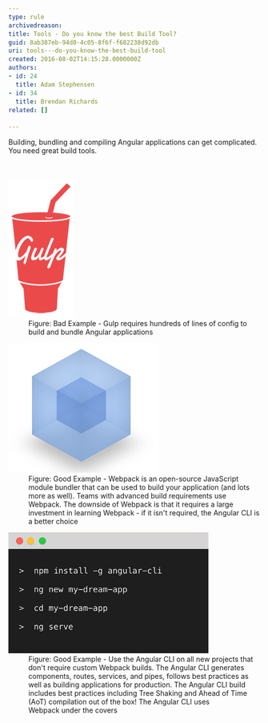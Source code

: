 ```yaml
---
type: rule
archivedreason: 
title: Tools - Do you know the best Build Tool?
guid: 8ab387eb-94d0-4c05-8f6f-f682238d92db
uri: tools---do-you-know-the-best-build-tool
created: 2016-08-02T14:15:28.0000000Z
authors:
- id: 24
  title: Adam Stephensen
- id: 34
  title: Brendan Richards
related: []

---
```



​Building, bundling and compiling Angular applications can get complicated. You need great build tools.<br>
<br><excerpt class='endintro'></excerpt><br>
<dl class="badImage"><dt> <img alt="gulp.png" src="gulp.png" /> </dt><dd>Figure: Bad Example - Gulp requires hundreds of lines of config to build and bundle Angular applications<br></dd></dl><dl class="goodImage"><dt> <img alt="webpack.png" src="webpack.png" /> <br>
   </dt><dd>Figure: Good Example - Webpack is an open-source JavaScript module bundler that can be used to build your application (and lots more as well). Teams with advanced build requirements use Webpack. The downside of Webpack is that it requires a large investment in learning Webpack - if it isn't required, the Angular CLI is a better choice</dd></dl><dl class="goodImage"><dt> <img alt="cli.png" src="cli.png" style="width:400px;" /> </dt><dd>Figure: Good Example - Use the Angular CLI on all new projects that don't require custom Webpack builds. The Angular CLI generates components, routes, services, and pipes, follows best practices as well as building applications for production. The Angular CLI build includes best practices including Tree Shaking and Ahead of Time (AoT) compilation out of the box! The Angular CLI uses Webpack under the covers​ <br></dd></dl>


